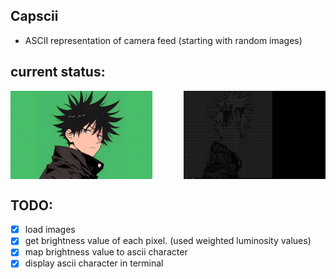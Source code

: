 ## Capscii
- ASCII representation of camera feed (starting with random images)

## current status:
<div style="display: flex; justify-content: space-between;">
    <img src="./megumi.jpg" alt="test_image" width="45%" />
    <img src="./demo.png" alt="pixelated image" width="45%" />
</div>

## TODO:
- [x] load images
- [x] get brightness value of each pixel. (used weighted luminosity values)
- [x] map brightness value to ascii character
- [x] display ascii character in terminal
